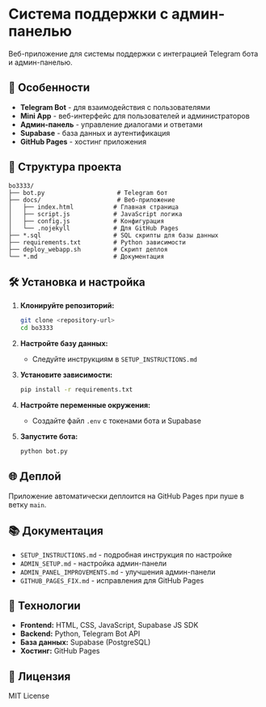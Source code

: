 # Система поддержки с админ-панелью

Веб-приложение для системы поддержки с интеграцией Telegram бота и админ-панелью.

## 🚀 Особенности

- **Telegram Bot** - для взаимодействия с пользователями
- **Mini App** - веб-интерфейс для пользователей и администраторов
- **Админ-панель** - управление диалогами и ответами
- **Supabase** - база данных и аутентификация
- **GitHub Pages** - хостинг приложения

## 📁 Структура проекта

```
bo3333/
├── bot.py                    # Telegram бот
├── docs/                     # Веб-приложение
│   ├── index.html           # Главная страница
│   ├── script.js            # JavaScript логика
│   ├── config.js            # Конфигурация
│   └── .nojekyll            # Для GitHub Pages
├── *.sql                    # SQL скрипты для базы данных
├── requirements.txt         # Python зависимости
├── deploy_webapp.sh         # Скрипт деплоя
└── *.md                     # Документация
```

## 🛠 Установка и настройка

1. **Клонируйте репозиторий:**
   ```bash
   git clone <repository-url>
   cd bo3333
   ```

2. **Настройте базу данных:**
   - Следуйте инструкциям в `SETUP_INSTRUCTIONS.md`

3. **Установите зависимости:**
   ```bash
   pip install -r requirements.txt
   ```

4. **Настройте переменные окружения:**
   - Создайте файл `.env` с токенами бота и Supabase

5. **Запустите бота:**
   ```bash
   python bot.py
   ```

## 🌐 Деплой

Приложение автоматически деплоится на GitHub Pages при пуше в ветку `main`.

## 📚 Документация

- `SETUP_INSTRUCTIONS.md` - подробная инструкция по настройке
- `ADMIN_SETUP.md` - настройка админ-панели
- `ADMIN_PANEL_IMPROVEMENTS.md` - улучшения админ-панели
- `GITHUB_PAGES_FIX.md` - исправления для GitHub Pages

## 🔧 Технологии

- **Frontend:** HTML, CSS, JavaScript, Supabase JS SDK
- **Backend:** Python, Telegram Bot API
- **База данных:** Supabase (PostgreSQL)
- **Хостинг:** GitHub Pages

## 📝 Лицензия

MIT License
